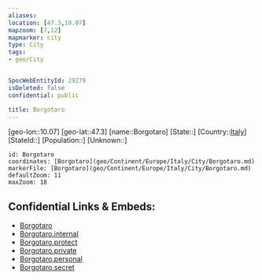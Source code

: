 ```yaml
---
aliases: 
location: [47.3,10.07]
mapzoom: [7,12] 
mapmarker: city 
type: City
tags:
- geo/City


SpocWebEntityId: 29279
isDeleted: false
confidential: public

title: Borgotaro
---
```

[geo-lon::10.07]
[geo-lat::47.3]
[name::Borgotaro]
[State::]
[Country::[Italy](geo/Continent/Europe/Italy.md)]
[StateId::]
[Population::]
[Unknown::]


```leaflet
id: Borgotaro
coordinates: [Borgotaro](geo/Continent/Europe/Italy/City/Borgotaro.md)
markerFile: [Borgotaro](geo/Continent/Europe/Italy/City/Borgotaro.md)
defaultZoom: 11 
maxZoom: 18
```


## Confidential Links & Embeds: 
- [Borgotaro](../../../../../../_public/geo/Continent/Europe/Italy/City/Borgotaro.md) 
- [Borgotaro.internal](../../../../../../_internal/geo/Continent/Europe/Italy/City/Borgotaro.internal.md) 
- [Borgotaro.protect](../../../../../../_protect/geo/Continent/Europe/Italy/City/Borgotaro.protect.md) 
- [Borgotaro.private](../../../../../../_private/geo/Continent/Europe/Italy/City/Borgotaro.private.md) 
- [Borgotaro.personal](../../../../../../_personal/geo/Continent/Europe/Italy/City/Borgotaro.personal.md) 
- [Borgotaro.secret](../../../../../../_secret/geo/Continent/Europe/Italy/City/Borgotaro.secret.md) 
